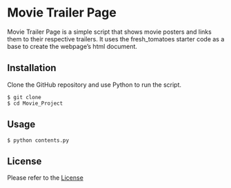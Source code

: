 # Movie Trailer Page

Movie Trailer Page is a simple script that shows movie posters and links them to their respective trailers. It uses the fresh_tomatoes starter code as a base to create the webpage’s html document.

## Installation

Clone the GitHub repository and use Python to run the script.
```
$ git clone
$ cd Movie_Project
```

## Usage
```
$ python contents.py
```

## License
Please refer to the [License]("LICENSE.md")
